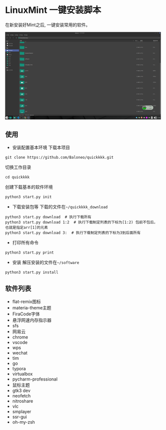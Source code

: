 # LinuxMint 一键安装脚本
在新安装好Mint之后, 一键安装常用的软件。

![](https://raw.githubusercontent.com/Baloneo/quickkkk/master/mypc.png)

## 使用
* 安装配置基本环境
下载本项目
```
git clone https://github.com/Baloneo/quickkkk.git
```
切换工作目录
```
cd quickkkk
```
创建下载基本的软件环境
```
python3 start.py init
```

* 下载安装包等
下载的文件在`~/quickkkk_download`
```
python3 start.py download  # 执行下载所有
python3 start.py download 1:2  # 执行下载制定列表的下标为[1:2) 包前不包后，也就是指定arr[1]的元素
python3 start.py download 3:  # 执行下载制定列表的下标为3到后面所有
```

* 打印所有命令
```
python3 start.py print
```

* 安装
解压安装的文件在`~/software`
```
python3 start.py install
```


## 软件列表
* flat-remix图标
* materia-theme主题
* FiraCode字体
* 悬浮网速内存指示器
* sfs
* 网易云
* chrome
* vscode
* wps
* wechat
* tim
* go
* typora
* virtualbox
* pycharm-professional
* 鼠标主题
* gtk3 dev
* neofetch
* nitroshare
* vlc
* smplayer
* ssr-gui
* oh-my-zsh